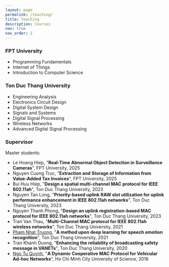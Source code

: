 ```yaml
---
layout: page
permalink: /teaching/
title: Teaching
description: Courses
nav: true
nav_order: 2
---
```


### FPT University

 * Programming Fundamentals  
 * Internet of Things  
 * Introduction to Computer Science  

### Ton Duc Thang University  
  * Engineering Analysis
  * Electronics Circuit Design 
  * Digital System Design       
  * Signals and Systems  
  * Digital Signal Processing  
  * Wireless Networks  
  * Advanced Digital Signal Processing  

### Supervisor
Master students:

* Le Hoang Hiep, "**Real-Time Abnormal Object Detection in Surveillance Cameras**", FPT University, 2025
* Nguyen Cuong Truc, "**Extraction and Storage of Information from Value-Added Tax Invoices**", FPT University, 2025
* Bui Huu Hiep, "**Design a spatial multi-channel MAC protocol for IEEE 802.11ah**", Ton Duc Thang University, 2023
* Nguyen Tan Long, "**Priority-based uplink RAW slot utilization for uplink performance enhancement in IEEE 802.11ah networks**", Ton Duc Thang University, 2023
* Nguyen Thanh Phong, "**Design an uplink registration-based MAC protocol for IEEE 802.11ah networks**", Ton Duc Thang University, 2023
* Tran Van Thau, "**Multi-Channel MAC protocol for IEEE 802.11ah wireless networks**", Ton Duc Thang University, 2021
* [Pham Nhat Truong](https://nhattruongpham.github.io/), "**A method upon deep learning for speech emotion recognition**", Ton Duc Thang University, 2021
* Tran Khanh Duong, "**Enhancing the reliability of broadcasting safety message in VANETs**", Ton Duc Thang University, 2020 
* [Ngo Tu Quynh](https://scholar.google.com/citations?user=_TR3TQwAAAAJ&hl=en), "**A Dynamic Cooperative MAC Protocol for Vehicular Ad-hoc Networks**", Ho Chi Minh City University of Science, 2016 

<!-- For now, this page is assumed to be a static description of your courses. You can convert it to a collection similar to `_projects/` so that you can have a dedicated page for each course.

Organize your courses by years, topics, or universities, however you like! -->
